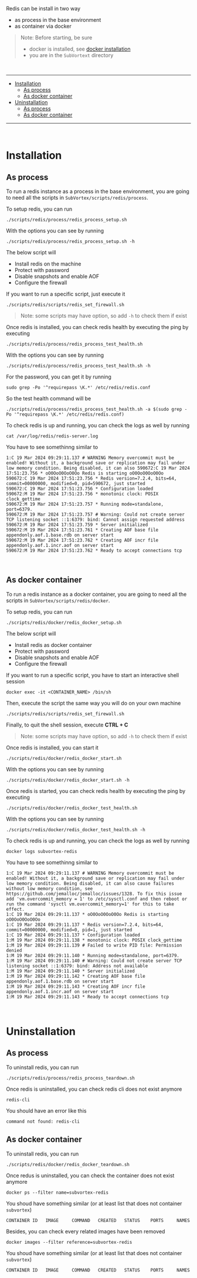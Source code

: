 Redis can be install in two way

- as process in the base environment
- as container via docker

> Note: Before starting, be sure
>
> - docker is installed, see [docker installation](../docker/README.md)
> - you are in the `SubVortext` directory

<br />

---

- [Installation](#intasllation)
  - [As process](#installation-as-process)
  - [As docker container](#installation-as-container)
- [Uninstallation](#uninstallation)
  - [As process](#uninstallation-as-process)
  - [As docker container](#uninstallation-as-container)

---

<br />

# Installation

## As process <a id="installation-as-process"></a>

To run a redis instance as a process in the base environment, you are going to need all the scripts in `SubVortex/scripts/redis/process`.

To setup redis, you can run

```
./scripts/redis/process/redis_process_setup.sh
```

With the options you can see by running

```
./scripts/redis/process/redis_process_setup.sh -h
```

The below script will

- Install redis on the machine
- Protect with password
- Disable snapshots and enable AOF
- Configure the firewall

If you want to run a specific script, just execute it

```
./scripts/redis/scripts/redis_set_firewall.sh
```

> Note: some scripts may have option, so add `-h` to check them if exist

Once redis is installed, you can check redis health by executing the ping by executing

```
./scripts/redis/process/redis_process_test_health.sh
```

With the options you can see by running

```
./scripts/redis/process/redis_process_test_health.sh -h
```

For the password, you can get it by running 
```
sudo grep -Po '^requirepass \K.*' /etc/redis/redis.conf
```

So the test health command will be 
```
./scripts/redis/process/redis_process_test_health.sh -a $(sudo grep -Po '^requirepass \K.*' /etc/redis/redis.conf)
```

To check redis is up and running, you can check the logs as well by running

```
cat /var/log/redis/redis-server.log
```

You have to see somethinng similar to

```
1:C 19 Mar 2024 09:29:11.137 # WARNING Memory overcommit must be enabled! Without it, a background save or replication may fail under low memory condition. Being disabled, it can also 590672:C 19 Mar 2024 17:51:23.756 * oO0OoO0OoO0Oo Redis is starting oO0OoO0OoO0Oo
590672:C 19 Mar 2024 17:51:23.756 * Redis version=7.2.4, bits=64, commit=00000000, modified=0, pid=590672, just started
590672:C 19 Mar 2024 17:51:23.756 * Configuration loaded
590672:M 19 Mar 2024 17:51:23.756 * monotonic clock: POSIX clock_gettime
590672:M 19 Mar 2024 17:51:23.757 * Running mode=standalone, port=6379.
590672:M 19 Mar 2024 17:51:23.757 # Warning: Could not create server TCP listening socket ::1:6379: bind: Cannot assign requested address
590672:M 19 Mar 2024 17:51:23.759 * Server initialized
590672:M 19 Mar 2024 17:51:23.761 * Creating AOF base file appendonly.aof.1.base.rdb on server start
590672:M 19 Mar 2024 17:51:23.762 * Creating AOF incr file appendonly.aof.1.incr.aof on server start
590672:M 19 Mar 2024 17:51:23.762 * Ready to accept connections tcp
```

<br />

## As docker container <a id="installation-as-container"></a>

To run a redis instance as a docker container, you are going to need all the scripts in `SubVortex/scripts/redis/docker`.

To setup redis, you can run

```
./scripts/redis/docker/redis_docker_setup.sh
```

The below script will

- Install redis as docker container
- Protect with password
- Disable snapshots and enable AOF
- Configure the firewall

If you want to run a specific script, you have to start an interactive shell session

```
docker exec -it <CONTAINER_NAME> /bin/sh
```

Then, execute the script the same way you will do on your own machine

```
./scripts/redis/scripts/redis_set_firewall.sh
```

Finally, to quit the shell session, execute **CTRL + C**

> Note: some scripts may have option, so add `-h` to check them if exist

Once redis is installed, you can start it

```
./scripts/redis/docker/redis_docker_start.sh
```

With the options you can see by running

```
./scripts/redis/docker/redis_docker_start.sh -h
```

Once redis is started, you can check redis health by executing the ping by executing

```
./scripts/redis/docker/redis_docker_test_health.sh
```

With the options you can see by running

```
./scripts/redis/docker/redis_docker_test_health.sh -h
```

To check redis is up and running, you can check the logs as well by running

```
docker logs subvortex-redis
```

You have to see somethinng similar to

```
1:C 19 Mar 2024 09:29:11.137 # WARNING Memory overcommit must be enabled! Without it, a background save or replication may fail under low memory condition. Being disabled, it can also cause failures without low memory condition, see https://github.com/jemalloc/jemalloc/issues/1328. To fix this issue add 'vm.overcommit_memory = 1' to /etc/sysctl.conf and then reboot or run the command 'sysctl vm.overcommit_memory=1' for this to take effect.
1:C 19 Mar 2024 09:29:11.137 * oO0OoO0OoO0Oo Redis is starting oO0OoO0OoO0Oo
1:C 19 Mar 2024 09:29:11.137 * Redis version=7.2.4, bits=64, commit=00000000, modified=0, pid=1, just started
1:C 19 Mar 2024 09:29:11.137 * Configuration loaded
1:M 19 Mar 2024 09:29:11.138 * monotonic clock: POSIX clock_gettime
1:M 19 Mar 2024 09:29:11.139 # Failed to write PID file: Permission denied
1:M 19 Mar 2024 09:29:11.140 * Running mode=standalone, port=6379.
1:M 19 Mar 2024 09:29:11.140 # Warning: Could not create server TCP listening socket ::1:6379: bind: Address not available
1:M 19 Mar 2024 09:29:11.140 * Server initialized
1:M 19 Mar 2024 09:29:11.142 * Creating AOF base file appendonly.aof.1.base.rdb on server start
1:M 19 Mar 2024 09:29:11.143 * Creating AOF incr file appendonly.aof.1.incr.aof on server start
1:M 19 Mar 2024 09:29:11.143 * Ready to accept connections tcp
```

<br />

# Uninstallation

## As process <a id="uninstallation-as-process"></a>

To uninstall redis, you can run

```
./scripts/redis/process/redis_process_teardown.sh
```

Once redis is uninstalled, you can check redis cli does not exist anymore
```
redis-cli
```

You should have an error like this
```
command not found: redis-cli
```

## As docker container <a id="uninstallation-as-container"></a>

To uninstall redis, you can run

```
./scripts/redis/docker/redis_docker_teardown.sh
```

Once redus is uninstalled, you can check the container does not exist anymore
```
docker ps --filter name=subvortex-redis
```

You shoud have something similar (or at least list that does not container `subvortex`)
```
CONTAINER ID   IMAGE     COMMAND   CREATED   STATUS    PORTS     NAMES
```

Besides, you can check every related images have been removed
```
docker images --filter reference=subvortex-redis
```

You shoud have something similar (or at least list that does not container `subvortex`)
```
CONTAINER ID   IMAGE     COMMAND   CREATED   STATUS    PORTS     NAMES
```